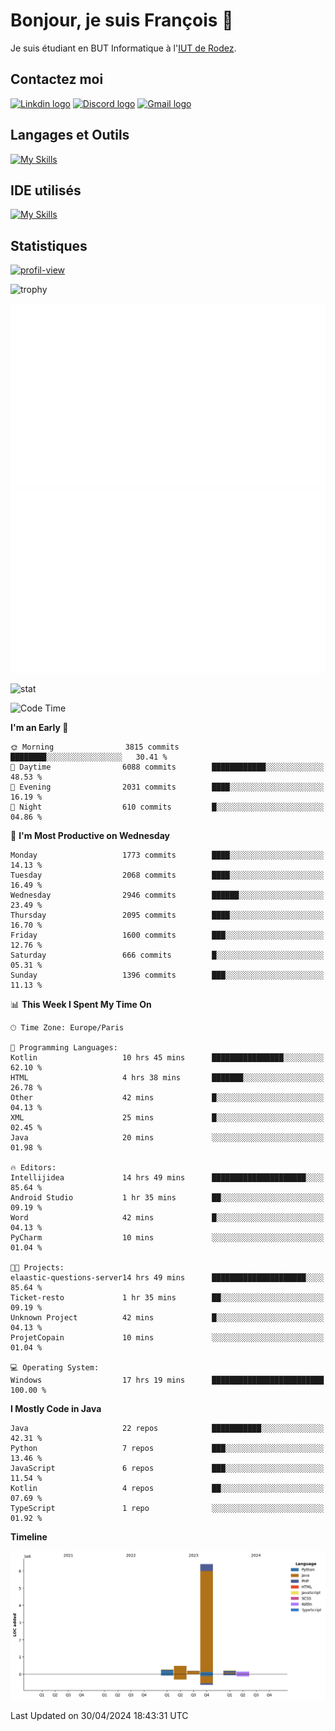 # Bonjour, je suis François 👋

Je suis étudiant en BUT Informatique à l'[IUT de Rodez](https://iut-rodez.fr).

## Contactez moi

<p>
<a href="https://www.linkedin.com/in/fran%C3%A7ois-de-saint-palais-00985327a/" target="blank"><img src="https://img.shields.io/badge/LinkedIn-0077B5?style=for-the-badge&logo=linkedin&logoColor=white" alt="Linkdin logo"/></a>
<a href="https://discord.gg/francis389" target="blank"><img src="https://img.shields.io/badge/Discord-7289DA?style=for-the-badge&logo=discord&logoColor=white" alt="Discord logo" /></a>
<a href="mailto:francois-sp@gmx.fr" target="blank"><img src="https://img.shields.io/badge/Gmail-D14836?style=for-the-badge&logo=gmail&logoColor=white" alt="Gmail logo"/></a> 
</p>

## Langages et Outils

[![My Skills](https://skillicons.dev/icons?i=java,py,kotlin,spring,git,html,css,sass,vue,angular,react,bootstrap,js,jquery,ts,php,mysql,sqlite,grafana,linux,windows,figma,postman)](https://skillicons.dev)

## IDE utilisés

[![My Skills](https://skillicons.dev/icons?i=idea,phpstorm,pycharm,androidstudio,vscode,webstorm,eclipse)](https://skillicons.dev)

## Statistiques

[![profil-view](https://komarev.com/ghpvc/?username=francois389&label=Profile%20views&color=0e75b6&style=flat)](https://github.com/ryo-ma/github-profile-trophy)

![trophy](https://github-profile-trophy.vercel.app/?username=Francois389&theme=onedark&column=-1)

![top-lang](https://raw.githubusercontent.com/Francois389/github-stat/master/generated/languages.svg#gh-dark-mode-only)
![](https://raw.githubusercontent.com/Francois389/github-stat/master/generated/overview.svg#gh-dark-mode-only)

![stat](https://github-readme-stats.vercel.app/api?username=francois389&show_icons=true&locale=fr&theme=onedark)

<!--START_SECTION:waka-->
![Code Time](http://img.shields.io/badge/Code%20Time-183%20hrs%2027%20mins-blue)

**I'm an Early 🐤** 

```text
🌞 Morning                3815 commits        ████████░░░░░░░░░░░░░░░░░   30.41 % 
🌆 Daytime                6088 commits        ████████████░░░░░░░░░░░░░   48.53 % 
🌃 Evening                2031 commits        ████░░░░░░░░░░░░░░░░░░░░░   16.19 % 
🌙 Night                  610 commits         █░░░░░░░░░░░░░░░░░░░░░░░░   04.86 % 
```
📅 **I'm Most Productive on Wednesday** 

```text
Monday                   1773 commits        ████░░░░░░░░░░░░░░░░░░░░░   14.13 % 
Tuesday                  2068 commits        ████░░░░░░░░░░░░░░░░░░░░░   16.49 % 
Wednesday                2946 commits        ██████░░░░░░░░░░░░░░░░░░░   23.49 % 
Thursday                 2095 commits        ████░░░░░░░░░░░░░░░░░░░░░   16.70 % 
Friday                   1600 commits        ███░░░░░░░░░░░░░░░░░░░░░░   12.76 % 
Saturday                 666 commits         █░░░░░░░░░░░░░░░░░░░░░░░░   05.31 % 
Sunday                   1396 commits        ███░░░░░░░░░░░░░░░░░░░░░░   11.13 % 
```


📊 **This Week I Spent My Time On** 

```text
🕑︎ Time Zone: Europe/Paris

💬 Programming Languages: 
Kotlin                   10 hrs 45 mins      ████████████████░░░░░░░░░   62.10 % 
HTML                     4 hrs 38 mins       ███████░░░░░░░░░░░░░░░░░░   26.78 % 
Other                    42 mins             █░░░░░░░░░░░░░░░░░░░░░░░░   04.13 % 
XML                      25 mins             █░░░░░░░░░░░░░░░░░░░░░░░░   02.45 % 
Java                     20 mins             ░░░░░░░░░░░░░░░░░░░░░░░░░   01.98 % 

🔥 Editors: 
Intellijidea             14 hrs 49 mins      █████████████████████░░░░   85.64 % 
Android Studio           1 hr 35 mins        ██░░░░░░░░░░░░░░░░░░░░░░░   09.19 % 
Word                     42 mins             █░░░░░░░░░░░░░░░░░░░░░░░░   04.13 % 
PyCharm                  10 mins             ░░░░░░░░░░░░░░░░░░░░░░░░░   01.04 % 

🐱‍💻 Projects: 
elaastic-questions-server14 hrs 49 mins      █████████████████████░░░░   85.64 % 
Ticket-resto             1 hr 35 mins        ██░░░░░░░░░░░░░░░░░░░░░░░   09.19 % 
Unknown Project          42 mins             █░░░░░░░░░░░░░░░░░░░░░░░░   04.13 % 
ProjetCopain             10 mins             ░░░░░░░░░░░░░░░░░░░░░░░░░   01.04 % 

💻 Operating System: 
Windows                  17 hrs 19 mins      █████████████████████████   100.00 % 
```

**I Mostly Code in Java** 

```text
Java                     22 repos            ███████████░░░░░░░░░░░░░░   42.31 % 
Python                   7 repos             ███░░░░░░░░░░░░░░░░░░░░░░   13.46 % 
JavaScript               6 repos             ███░░░░░░░░░░░░░░░░░░░░░░   11.54 % 
Kotlin                   4 repos             ██░░░░░░░░░░░░░░░░░░░░░░░   07.69 % 
TypeScript               1 repo              ░░░░░░░░░░░░░░░░░░░░░░░░░   01.92 % 
```



**Timeline**

![Lines of Code chart](https://raw.githubusercontent.com/Francois389/Francois389/main/assets/bar_graph.png)


 Last Updated on 30/04/2024 18:43:31 UTC
<!--END_SECTION:waka-->
